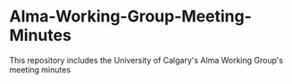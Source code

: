 # Alma-Working-Group-Meeting-Minutes
This repository includes the University of Calgary's Alma Working Group's meeting minutes
